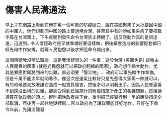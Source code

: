 # 傷害人民溝通法

早上才在網路上看到在傳在罵一個可能的防疫破口，說在美國聚集了大批要回中國的中國人，他們規劃回中國的路上要過境台灣，甚至其中有的說如果染病了要把數字算在台灣頭上，下午就聽到發佈命令台灣禁止轉機了。這反應動作真的是很迅速，迅速到…令人懷疑政府是早就準備好要這樣做，把後續會造成的影響配套都已經先暗中作安排，就等人民抱怨以後才把這命令端出來。

這個懷疑我沒辦法驗證，這是我懷疑很久的一件事：對於台灣 (美國也是) 這種由人民問責的國家 (就是光民怨就可以把政府翻掉的國家)，政府想作點大動作，尤其是要應對即將到來的災難，都必須要「慢半拍」… 政府可以事先暗中作準備，但是千萬不能太早就明著作。像這次是運氣比較好只是先惹得大家罵一陣就可以，有的時候要先放著讓它造成一點實質傷害，然後才可以明著出手。因為人民普遍看不到還沒出現的災難，卻感受得到已經施行的應變措施所產生的各種問題，然後通通算在執政者的頭上。輕則把執政者轟下台、重則把已經實行到一半的應變措施全部取消，然後再一起往地獄裡衝… 所以政府為了讓政策能好好地作，只好在下命令以前，先讓災難發